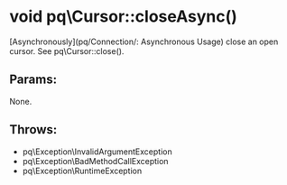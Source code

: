 # void pq\Cursor::closeAsync()

[Asynchronously](pq/Connection/: Asynchronous Usage) close an open cursor.
See pq\Cursor::close().

## Params:

None.

## Throws:

* pq\Exception\InvalidArgumentException
* pq\Exception\BadMethodCallException
* pq\Exception\RuntimeException
